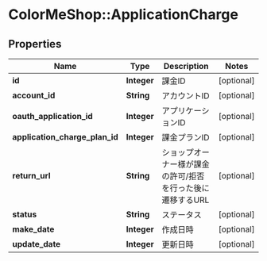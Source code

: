 # ColorMeShop::ApplicationCharge

## Properties
Name | Type | Description | Notes
------------ | ------------- | ------------- | -------------
**id** | **Integer** | 課金ID | [optional] 
**account_id** | **String** | アカウントID | [optional] 
**oauth_application_id** | **Integer** | アプリケーションID | [optional] 
**application_charge_plan_id** | **Integer** | 課金プランID | [optional] 
**return_url** | **String** | ショップオーナー様が課金の許可/拒否を行った後に遷移するURL | [optional] 
**status** | **String** | ステータス | [optional] 
**make_date** | **Integer** | 作成日時 | [optional] 
**update_date** | **Integer** | 更新日時 | [optional] 


